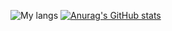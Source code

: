 ![My langs](https://github-readme-stats-blush-psi.vercel.app/api/top-langs/?username=Trajko00&layout=compact&count_private=true)
[![Anurag's GitHub stats](https://github-readme-stats.vercel.app/api?username=anuraghazra)](https://github.com/anuraghazra/github-readme-stats)
